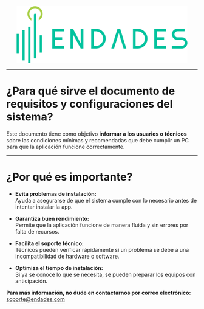 
<!-- [![Endades](Imagenes/endades.png)](https://endades.com/) -->

<div style="display: flex; justify-content: center;">
  <a href="https://endades.com/">
    <img src="../images/endades.png" alt="Endades" width="450" />
  </a>
</div>

---

# ¿Para qué sirve el documento de requisitos y configuraciones del sistema?

Este documento tiene como objetivo **informar a los usuarios o técnicos** sobre las condiciones mínimas y recomendadas que debe cumplir un PC para que la aplicación funcione correctamente.

---

# ¿Por qué es importante?

- **Evita problemas de instalación:**  
  Ayuda a asegurarse de que el sistema cumple con lo necesario antes de intentar instalar la app.

- **Garantiza buen rendimiento:**  
  Permite que la aplicación funcione de manera fluida y sin errores por falta de recursos.

- **Facilita el soporte técnico:**  
  Técnicos pueden verificar rápidamente si un problema se debe a una incompatibilidad de hardware o software.

- **Optimiza el tiempo de instalación:**  
  Si ya se conoce lo que se necesita, se pueden preparar los equipos con anticipación.


**Para más información, no dude en contactarnos por correo electrónico:**  
[soporte@endades.com](mailto:soporte@endades.com)